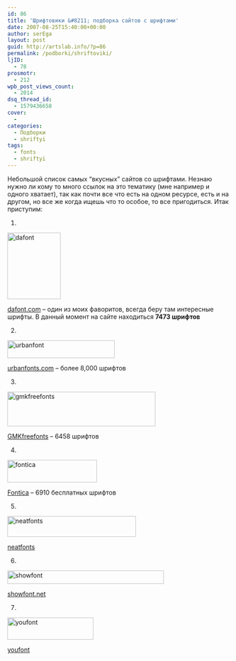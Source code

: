 ```yaml
---
id: 86
title: 'Шрифтовики &#8211; подборка сайтов с шрифтами'
date: 2007-08-25T15:40:00+00:00
author: serEga
layout: post
guid: http://artslab.info/?p=86
permalink: /podborki/shriftoviki/
ljID:
  - 78
prosmotr:
  - 212
wpb_post_views_count:
  - 2014
dsq_thread_id:
  - 1579436658
cover:
  -
categories:
  - Подборки
  - shriftyi
tags:
  - fonts
  - shriftyi
---
```

Небольшой список самых &#8220;вкусных&#8221; сайтов со шрифтами. Незнаю нужно ли кому то много ссылок на это тематику (мне например и одного хватает), так как почти все что есть на одном ресурсе, есть и на другом, но все же когда ищешь что то особое, то все пригодиться. Итак приступим:

<!--more-->



1.

<img src="http://www.dafont.com/img/dafont.gif" title="dafont" alt="dafont" border="0" height="150" width="120" />

<a href="http://www.dafont.com/" target="_blank" title="dafont">dafont.com</a> &#8211; один из моих фаворитов, всегда беру там интересные шрифты. В данный момент на сайте находиться **7473 шрифтов**

2.

<img src="http://www.urbanfonts.com/images/logo.gif" title="urbanfont" alt="urbanfont" border="0" height="40" width="242" />

<a href="http://www.urbanfonts.com/" target="_blank" title="urbanfonts">urbanfonts.com</a> &#8211; более 8,000 шрифтов

3.

<img src="http://www.gmkfreefonts.com/img/logo-gmkfreefonts.png" title="gmkfreefonts" alt="gmkfreefonts" border="0" height="78" width="334" />

<a href="http://www.gmkfreefonts.com/index.php" target="_blank" title="gmkfreefonts">GMKfreefonts</a> &#8211; 6458 шрифтов

4.

<img src="http://www.fontica.com/poze/layout/sigla.gif" alt="fontica" title="fontica" border="0" height="51" width="202" />

<a href="http://www.fontica.com/" target="_blank" title="fontica">Fontica</a> &#8211; 6910 бесплатных шрифтов

5.

<img src="http://neatfonts.com/logo.png" alt="neatfonts" title="neatfonts" border="0" height="47" width="290" />

<a href="http://neatfonts.com/" target="_blank" title="neatfonts">neatfonts</a>

6.

<img src="http://www.showfont.net/logo.gif" alt="showfont" title="showfont" border="0" height="30" width="353" />

<a href="http://www.showfont.net/" target="_blank" title="showfont">showfont.net</a>

7.

<img src="http://youfont.com/logo.png" alt="youfont" title="youfont" border="0" height="50" width="194" />

<a href="http://youfont.com/" target="_blank" title="youfont">youfont</a>